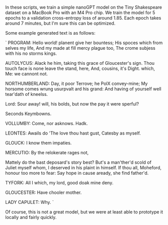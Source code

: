 In these scripts, we train a simple nanoGPT model on the Tiny Shakespeare dataset on a MacBook Pro with an M4 Pro chip. We train the model for 5 epochs to a validation cross-entropy loss of around 1.85. Each epoch takes around 7 minutes, but I'm sure this can be optimized. 

Some example generated text is as follows:

`
PROGRAM:
Hello world! planent give her bountess;
His spoces which from selves my life,
And my made at fill mercy plague too,
The crome subjess with his no storms kings.

AUTOLYCUS:
Alack he him, taking this grace of Gloucester's sign.
Thou touch face is none leave the stand, here,
And, cousins, it's Dight. which, Me: we cannont not.

NORTHUMBERLAND:
Day, it poor Terrove; he PolX convey-mine;
My horsome comes wrung usurpvalt ard his grand:
And having of yourself well tear'dath of kneelss.

Lord:
Sour away! will, his bolds, but now the pay it were sperful?

Seconds Keymbowns.

VOLLUMBY:
Come, nor asknows. Hadk.

LEONTES:
Awails do
'The love thou hast gust, Catesby as myself.

GLOUCK:
I know them impaties.

MERCUTIO:
By the relokerate rages not,

Mattely do the bast deposard's story best?
But's a man'ther'd scold of Juliet myself whom,
I deserved in his plaint in himself.
If thou all, Moheford, honour too more to fear:
Say hope in cause aready, she find father'd.

TYFORK:
All I which, my lord, good doak mine deny.

GLOUCESTER:
Have chooler mother.

LADY CAPULET:
Why.
`

Of course, this is not a great model, but we were at least able to prototype it locally and fairly quickly.
